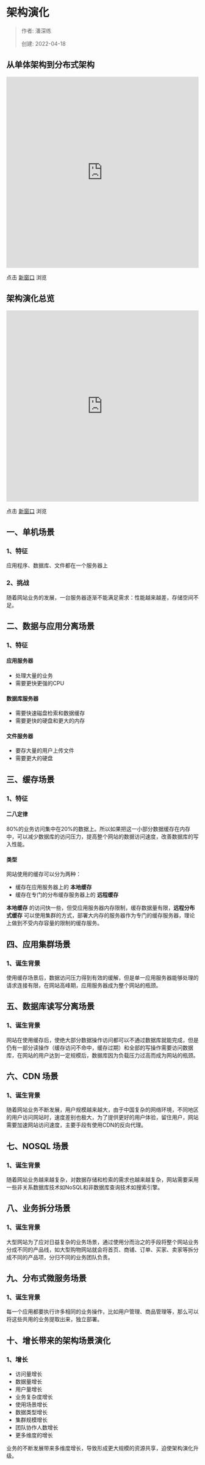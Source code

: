 # 架构演化

> 作者: 潘深练
>
> 创建: 2022-04-18


## 从单体架构到分布式架构

<iframe id="embed_dom" name="embed_dom" frameborder="0" 
style="display:block;width:100%; height:500px;" 
src="https://www.processon.com/embed/6241bb731e08530789365fca">脑图加载中...</iframe>

点击 [新窗口](https://www.processon.com/view/link/62466e911e085307894295f8) 浏览

## 架构演化总览

<iframe id="embed_dom" name="embed_dom" frameborder="0" 
style="display:block;width:100%; height:500px;" 
src="https://www.processon.com/embed/624521491e085307893ef6f5"></iframe>

点击 [新窗口](https://www.processon.com/view/link/6245222b07912907096b3dd1) 浏览


## 一、单机场景

### 1、特征

应用程序、数据库、文件都在一个服务器上

### 2、挑战

随着网站业务的发展，一台服务器逐渐不能满足需求：性能越来越差，存储空间不足。

## 二、数据与应用分离场景

### 1、特征

#### 应用服务器

- 处理大量的业务
- 需要更快更强的CPU

#### 数据库服务器

- 需要快速磁盘检索和数据缓存
- 需要更快的硬盘和更大的内存

#### 文件服务器

- 要存大量的用户上传文件
- 需要更大的硬盘

## 三、缓存场景

### 1、特征

#### 二八定律

80%的业务访问集中在20%的数据上。所以如果把这一小部分数据缓存在内存中，可以减少数据库的访问压力，提高整个网站的数据访问速度，改善数据库的写入性能。

#### 类型

网站使用的缓存可以分为两种：

- 缓存在应用服务器上的 **本地缓存**
- 缓存在专门的分布缓存服务器上的 **远程缓存**

**本地缓存** 的访问快一些，但受应用服务器内存限制，缓存数据量有限，**远程分布式缓存** 可以使用集群的方式，部署大内存的服务器作为专门的缓存服务器，理论上做到不受内存容量的限制的缓存服务。

## 四、应用集群场景

### 1、诞生背景

使用缓存场景后，数据访问压力得到有效的缓解，但是单一应用服务器能够处理的请求连接有限，在网站高峰期，应用服务器成为整个网站的瓶颈。

## 五、数据库读写分离场景

### 1、诞生背景

网站在使用缓存后，使绝大部分数据操作访问都可以不通过数据库就能完成，但是仍有一部分读操作（缓存访问不命中，缓存过期）和全部的写操作需要访问数据库，在网站的用户达到一定规模后，数据库因为负载压力过高而成为网站的瓶颈。

## 六、CDN 场景

### 1、诞生背景

随着网站业务不断发展，用户规模越来越大，由于中国复杂的网络环境，不同地区的用户访问网站时，速度差别也极大，为了提供更好的用户体验，留住用户，网站需要加速网站访问速度，主要手段有使用CDN的反向代理。

## 七、NOSQL 场景

### 1、诞生背景

随着网站业务越来越复杂，对数据存储和检索的需求也越来越复杂，网站需要采用一些非关系数据库技术如NoSQL和非数据库查询技术如搜索引擎。


## 八、业务拆分场景

### 1、诞生背景

大型网站为了应对日益复杂的业务场景，通过使用分而治之的手段将整个网站业务分成不同的产品线，如大型购物网站就会将首页、商铺、订单、买家、卖家等拆分成不同的产品项，分归不同的业务团队负责。

## 九、分布式微服务场景

### 1、诞生背景

每一个应用都要执行许多相同的业务操作，比如用户管理、商品管理等，那么可以将这些共用的业务提取出来，独立部署。

## 十、增长带来的架构场景演化

### 1、增长

- 访问量增长
- 数据量增长
- 用户量增长
- 业务复杂度增长
- 使用场景增长
- 数据类型增长
- 集群规模增长
- 团队协作人数增长
- 更多维度的增长

业务的不断发展带来多维度增长，导致形成更大规模的资源共享，迫使架构演化升级。









